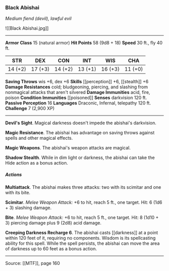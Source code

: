 ### Black Abishai
_Medium fiend (devil), lawful evil_

![[Black Abishai.jpg]]




---

**Armor Class** 15 (natural armor)
**Hit Points** 58 (9d8 + 18)
**Speed** 30 ft., fly 40 ft.

| STR     | DEX     | CON     | INT     | WIS     | CHA     |
|---------|---------|---------|---------|---------|---------|
| 14 (+2) | 17 (+3) | 14 (+2) | 13 (+1) | 16 (+3) | 11 (+0) |

**Saving Throws** wis +6, dex +6
**Skills** [[perception]] +6, [[stealth]] +6
**Damage Resistances** cold; bludgeoning, piercing, and slashing from nonmagical attacks that aren't silvered
**Damage Immunities** acid, fire, poison
**Condition Immunities** [[poisoned]]
**Senses** darkvision 120 ft.
**Passive Perception** 16
**Languages** Draconic, Infernal, telepathy 120 ft.
**Challenge** 7 (2,900 XP)

---

**Devil's Sight**. Magical darkness doesn't impede the abishai's darkvision.

**Magic Resistance**. The abishai has advantage on saving throws against spells and other magical effects.

**Magic Weapons**. The abishai's weapon attacks are magical.

**Shadow Stealth**. While in dim light or darkness, the abishai can take the Hide action as a bonus action.

##### Actions
**Multiattack**. The abishai makes three attacks: two with its scimitar and one with its bite.

**Scimitar**. _Melee Weapon Attack:_ +6 to hit, reach 5 ft., one target. Hit: 6 (1d6 + 3) slashing damage.

**Bite**. _Melee Weapon Attack:_ +6 to hit, reach 5 ft., one target. Hit: 8 (1d10 + 3) piercing damage plus 9 (2d8) acid damage.

**Creeping Darkness Recharge 6**. The abishai casts [[darkness]] at a point within 120 feet of it, requiring no components. Wisdom is its spellcasting ability for this spell. While the spell persists, the abishai can move the area of darkness up to 60 feet as a bonus action.


---

Source: [[MTF]], page 160